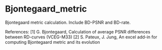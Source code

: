 # Bjontegaard_metric
Bjontegaard metric calculation. Include BD-PSNR and BD-rate.

References:
[1] G. Bjontegaard, Calculation of average PSNR differences between
    RD-curves (VCEG-M33)
[2] S. Pateux, J. Jung, An excel add-in for computing Bjontegaard metric and
    its evolution